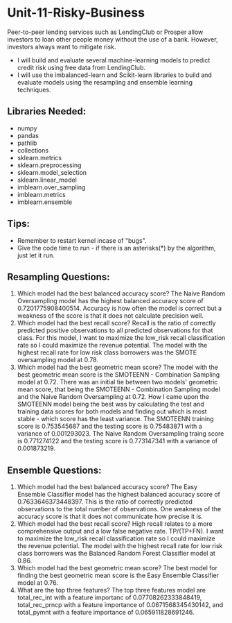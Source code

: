 # Unit-11-Risky-Business
Peer-to-peer lending services such as LendingClub or Prosper allow investors to loan other people money without the use of a bank. However, investors always want to mitigate risk.
- I will build and evaluate several machine-learning models to predict credit risk using free data from LendingClub.
- I will use the imbalanced-learn and Scikit-learn libraries to build and evaluate models using the resampling and ensemble learning techniques.
## Libraries Needed:
- numpy
- pandas
- pathlib
- collections
- sklearn.metrics
- sklearn.preprocessing
- sklearn.model_selection
- sklearn.linear_model
- imblearn.over_sampling
- imblearn.metrics
- imblearn.ensemble
## Tips:
- Remember to restart kernel incase of "bugs".
- Give the code time to run - if there is an asterisks(*) by the algorithm, just let it run.
## Resampling Questions:
1. Which model had the best balanced accuracy score?
The Naive Random Oversampling model has the highest balanced accuracy score of 0.7201775908400514.  Accuracy is how often the model is correct but a weakness of the  score is that it does not calculate precision well.
2. Which model had the best recall score?
Recall is the ratio of correctly predicted positive observations to all predicted observations for that class. For this model, I want to maximize the low_risk recall classification rate so I could maximize the revenue potential.  The model with the highest recall rate for low risk class borrowers was the SMOTE oversampling model at 0.78.
3. Which model had the best geometric mean score?
The model with the best geometric mean score is the SMOTEENN - Combination Sampling model at 0.72.  There was an initial tie between two models' geometric mean score, that being the SMOTEENN - Combination Sampling model and the Naive Random Oversampling at 0.72.  How I came upon the SMOTEENN model being the best was by calculating the test and training data scores for both models and finding out which is most stable - which score has the least variance.  The SMOTEENN training score is 0.753545687 and the testing score is 0.75483871 with a variance of 0.001293023.  The Naive Random Oversampling traing score is 0.771274122 and the testing score is 0.773147341 with a variance of 0.001873219.
## Ensemble Questions:
1. Which model had the best balanced accuracy score?
The Easy Ensemble Classifier model has the highest balanced accuracy score of 0.7633646373448397. This is the ratio of correctly predicted observations to the total number of observations.  One weakness of the accuracy score is that it does not communicate how precise it is.
2. Which model had the best recall score?
High recall relates to a more comprehensive output and a low false negative rate.  TP/(TP+FN).  I want to maximize the low_risk recall classification rate so I could maximize the revenue potential.  The model with the highest recall rate for low risk class borrowers was the Balanced Random Forest Classifier model at 0.86.
3. Which model had the best geometric mean score?
The best model for finding the best geometric mean score is the Easy Ensemble Classifier model at 0.76.
4. What are the top three features?
The top three features model are total_rec_int with a feature importanc of 0.07708262333848419, total_rec_prncp with a feature importance of 0.0671568345430142, and total_pymnt with a feature importance of 0.065911828691246.